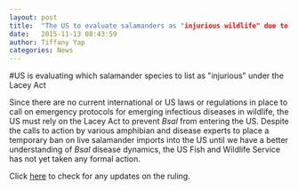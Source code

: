 ```yaml
---
layout: post
title:  "The US to evaluate salamanders as "injurious wildlife" due to _Bsal_ under Lacey Act"
date:   2015-11-13 08:43:59
author: Tiffany Yap
categories: News
---
```


#US is evaluating which salamander species to list as "injurious" under the Lacey Act

Since there are no current international or US laws or regulations in place to call on emergency protocols for emerging infectious diseases in wildlife, the US must rely on the Lacey Act to prevent _Bsal_ from entering the US. Despite the calls to action by various amphibian and disease experts to place a temporary ban on live salamander imports into the US until we have a better understanding of _Bsal_ disease dynamics, the US Fish and Wildlife Service has not yet taken any formal action.

Click [here](http://www.reginfo.gov/public/Forward?SearchTarget=Agenda&textfield=salamandrivorans) to check for any updates on the ruling.


